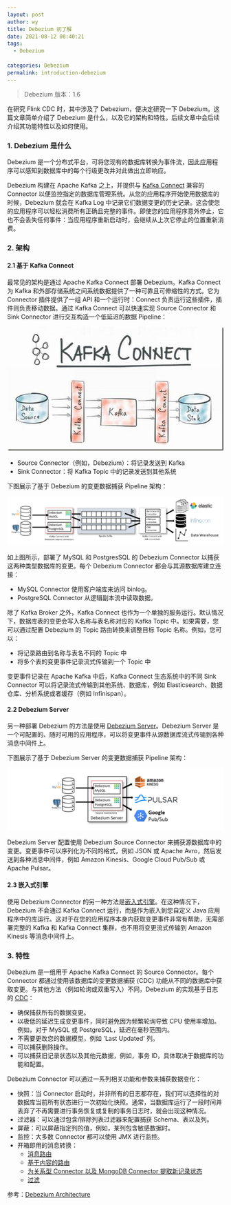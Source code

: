 ```yaml
---
layout: post
author: wy
title: Debezium 初了解
date: 2021-08-12 08:40:21
tags:
  - Debezium

categories: Debezium
permalink: introduction-debezium
---
```


> Debezium 版本：1.6

在研究 Flink CDC 时，其中涉及了 Debezium，便决定研究一下 Debezium。这篇文章简单介绍了 Debezium 是什么，以及它的架构和特性。后续文章中会后续介绍其功能特性以及如何使用。

### 1. Debezium 是什么

Debezium 是一个分布式平台，可将您现有的数据库转换为事件流，因此应用程序可以感知到数据库中的每个行级更改并对此做出立即响应。

Debezium 构建在 Apache Kafka 之上，并提供与 [Kafka Connect](https://kafka.apache.org/documentation.html#connect) 兼容的 Connector 以便监控指定的数据库管理系统。从您的应用程序开始使用数据库的时候，Debezium 就会在 Kafka Log 中记录它们数据变更的历史记录。这会使您的应用程序可以轻松消费所有正确且完整的事件。即使您的应用程序意外停止，它也不会丢失任何事件：当应用程序重新启动时，会继续从上次它停止的位置重新消费。

### 2. 架构

#### 2.1 基于 Kafka Connect

最常见的架构是通过 Apache Kafka Connect 部署 Debezium。Kafka Connect 为 Kafka 和外部存储系统之间系统数据提供了一种可靠且可伸缩性的方式。它为 Connector 插件提供了一组 API 和一个运行时：Connect 负责运行这些插件，插件则负责移动数据。通过 Kafka Connect 可以快速实现 Source Connector 和 Sink Connector 进行交互构造一个低延迟的数据 Pipeline：

![](introduction-debezium-01.jpeg)

- Source Connector（例如，Debezium）：将记录发送到 Kafka
- Sink Connector：将 Kafka Topic 中的记录发送到其他系统

下图展示了基于 Debezium 的变更数据捕获 Pipeline 架构：

![](introduction-debezium-02.png)

如上图所示，部署了 MySQL 和 PostgresSQL 的 Debezium Connector 以捕获这两种类型数据库的变更。每个 Debezium Connector 都会与其源数据库建立连接：
- MySQL Connector 使用客户端库来访问 binlog。
- PostgreSQL Connector 从逻辑副本流中读取数据。

除了 Kafka Broker 之外，Kafka Connect 也作为一个单独的服务运行。默认情况下，数据库表的变更会写入名称与表名称对应的 Kafka Topic 中。如果需要，您可以通过配置 Debezium 的 Topic 路由转换来调整目标 Topic 名称。例如，您可以：
- 将记录路由到名称与表名不同的 Topic 中
- 将多个表的变更事件记录流式传输到一个 Topic 中

变更事件记录在 Apache Kafka 中后，Kafka Connect 生态系统中的不同 Sink Connector 可以将记录流式传输到其他系统、数据库，例如 Elasticsearch、数据仓库、分析系统或者缓存（例如 Infinispan）。

#### 2.2 Debezium Server

另一种部署 Debezium 的方法是使用 [Debezium Server](https://debezium.io/documentation/reference/1.6/operations/debezium-server.html)。Debezium Server 是一个可配置的、随时可用的应用程序，可以将变更事件从源数据库流式传输到各种消息中间件上。

下图展示了基于 Debezium Server 的变更数据捕获 Pipeline 架构：

![](introduction-debezium-03.png)

Debezium Server 配置使用 Debezium Source Connector 来捕获源数据库中的变更。变更事件可以序列化为不同的格式，例如 JSON 或 Apache Avro，然后发送到各种消息中间件，例如 Amazon Kinesis、Google Cloud Pub/Sub 或 Apache Pulsar。

#### 2.3 嵌入式引擎

使用 Debezium Connector 的另一种方法是[嵌入式引擎](https://debezium.io/documentation/reference/1.6/operations/embedded.html)。在这种情况下，Debezium 不会通过 Kafka Connect 运行，而是作为嵌入到您自定义 Java 应用程序中的库运行。这对于在您的应用程序本身内获取变更事件非常有帮助，无需部署完整的 Kafka 和 Kafka Connect 集群，也不用将变更流式传输到 Amazon Kinesis 等消息中间件上。

### 3. 特性

Debezium 是一组用于 Apache Kafka Connect 的 Source Connector。每个 Connector 都通过使用该数据库的变更数据捕获 (CDC) 功能从不同的数据库中获取变更。与其他方法（例如轮询或双重写入）不同，Debezium 的实现基于日志的 [CDC](https://smartsi.blog.csdn.net/article/details/120675143)：
- 确保捕获所有的数据变更。
- 以极低的延迟生成变更事件，同时避免因为频繁轮询导致 CPU 使用率增加。例如，对于 MySQL 或 PostgreSQL，延迟在毫秒范围内。
- 不需要更改您的数据模型，例如 'Last Updated' 列。
- 可以捕获删除操作。
- 可以捕获旧记录状态以及其他元数据，例如，事务 ID，具体取决于数据库的功能和配置。

Debezium Connector 可以通过一系列相关功能和参数来捕获数据变化：
- 快照：当 Connector 启动时，并非所有的日志都存在，我们可以选择性的对数据库当前所有状态进行一次初始化快照。通常，当数据库运行了一段时间并丢弃了不再需要进行事务恢复或复制的事务日志时，就会出现这种情况。
- 过滤器：可以通过包含/排除列表过滤器来配置捕获 Schema、表以及列。
- 屏蔽：可以屏蔽指定列的值，例如，某列包含敏感数据时。
- 监控：大多数 Connector 都可以使用 JMX 进行监控。
- 开箱即用的消息转换：
  - [消息路由](https://debezium.io/documentation/reference/1.6/configuration/topic-routing.html)
  - [基于内容的路由](https://debezium.io/documentation/reference/1.6/configuration/content-based-routing.html)
  - [为关系型 Connector 以及 MongoDB Connector 提取新记录状态](https://debezium.io/documentation/reference/1.6/configuration/event-flattening.html)
  - [过滤](https://debezium.io/documentation/reference/1.6/configuration/filtering.html)

参考：[Debezium Architecture](https://debezium.io/documentation/reference/1.6/architecture.html)
